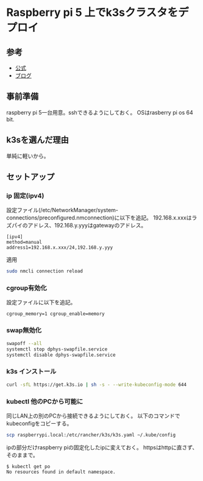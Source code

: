 # Raspberry pi 5 上でk3sクラスタをデプロイ

## 参考

- [公式](https://k3s.io/)
- [ブログ](https://zenn.dev/kuma3303/articles/21d5725a94fcc1#k3s%25E3%2581%25AE%25E3%2582%25A4%25E3%2583%25B3%25E3%2582%25B9%25E3%2583%2588%25E3%2583%25BC%25E3%2583%25AB)

## 事前準備

raspberry pi 5一台用意。sshできるようにしておく。
OSはrasberry pi os 64 bit.

## k3sを選んだ理由

単純に軽いから。

## セットアップ

### ip 固定(ipv4)

設定ファイル(/etc/NetworkManager/system-connections/preconfigured.nmconnection)に以下を追記。
192.168.x.xxxはラズパイのアドレス、192.168.y.yyyはgatewayのアドレス。

```text
[ipv4]
method=manual
address1=192.168.x.xxx/24,192.168.y.yyy
```

適用

```bash
sudo nmcli connection reload
```

### cgroup有効化

設定ファイルに以下を追記。

```text
cgroup_memory=1 cgroup_enable=memory
```

### swap無効化

```bash
swapoff --all
systemctl stop dphys-swapfile.service
systemctl disable dphys-swapfile.service
```

### k3s インストール

```bash
curl -sfL https://get.k3s.io | sh -s - --write-kubeconfig-mode 644
```

### kubectl 他のPCから可能に

同じLAN上の別のPCから接続できるようにしておく。
以下のコマンドでkubeconfigをコピーする。

```bash
scp raspberrypi.local:/etc/rancher/k3s/k3s.yaml ~/.kube/config
```

ipの部分だけraspberry piの固定化したipに変えておく。
httpsはhttpに直さず、そのままで。

```console
$ kubectl get po
No resources found in default namespace.
```
